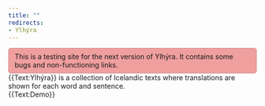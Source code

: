 ```yaml
---
title: ""
redirects:
- Ylhýra
---
```


<div style="
  background: #f09f9f;
  padding: 8px 12px;
  border: 1px solid #ce8d8d;
  border-radius: 5px;">
This is a testing site for the next version of Ylhýra. It contains some bugs and non-functioning links.
</div>

<Frontpage/>

<div id="frontpage-splash-screen">
<div id="frontpage-splash-screen-english">
{{Text:Ylhýra}} is a collection of Icelandic texts where translations are shown for each word and sentence.
</div>
<!--<noscript><xxImage src="Ylhyra demo.gif" width="402"/></noscript>-->
<div id="frontpage-splash-screen-demo">
{{Text:Demo}}
</div>
</div>

<!--
<hr/>

<div id="latest-articles">
<div>
'''[[Texts|<span style="color:black">Latest articles</span>]]'''
</div>
{{Front page item
|title=Brennu-Njáls_saga/Höskuldur_og_brennan
|displayed title=Kaflar úr Brennu-Njáls sögu
|image=Möðruvallabók f13r.jpg
|word count=2,200
|level=B1
}}
{{Front page item
|title=Egils saga/Veisla hjá afa
|displayed title=Kafli úr Egils sögu
|image=Artyom-kabajev-gOF5rrU1EpU-unsplash.jpg
|word count=270
|level=A1
}}
{{Front page item
|title=Vestmannaeyjar
|displayed title=Vestmannaeyjar
|image=Anders-nord-t8jBiJQx4eE-unsplash.jpg
|word count=90
|level=A2
}}
</div>

<hr/>

<div style="font-size:94%">'''[[explanations|<span style="color:black">Recent explanatory material</span>]]'''</div>
{{Project:Newest}}
-->
